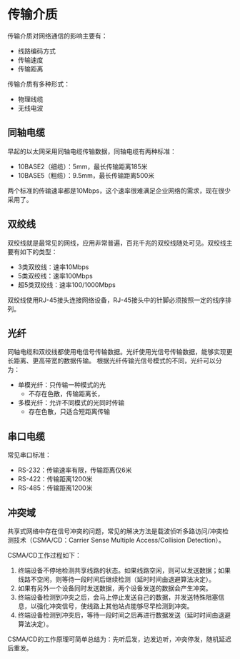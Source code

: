 # 传输介质

传输介质对网络通信的影响主要有：

* 线路编码方式
* 传输速度
* 传输距离

传输介质有多种形式：

* 物理线缆
* 无线电波

## 同轴电缆 

早起的以太网采用同轴电缆传输数据，同轴电缆有两种标准：

* 10BASE2（细缆）：5mm，最长传输距离185米
* 10BASE5（粗缆）：9.5mm，最长传输距离500米

两个标准的传输速率都是10Mbps，这个速率很难满足企业网络的需求，现在很少采用了。

## 双绞线

双绞线就是最常见的网线，应用非常普遍，百兆千兆的双绞线随处可见。双绞线主要有如下的类型：

* 3类双绞线：速率10Mbps
* 5类双绞线：速率100Mbps
* 超5类双绞线：速率100/1000Mbps

双绞线使用RJ-45接头连接网络设备，RJ-45接头中的针脚必须按照一定的线序排列。

## 光纤


同轴电缆和双绞线都使用电信号传输数据。光纤使用光信号传输数据，能够实现更长距离、更高带宽的数据传输。
根据光纤传输光信号模式的不同，光纤可以分为：

* 单模光纤：只传输一种模式的光
  * 不存在色散，传输距离长，
* 多模光纤：允许不同模式的光同时传输
  * 存在色散，只适合短距离传输

## 串口电缆

常见串口标准：

* RS-232：传输速率有限，传输距离仅6米
* RS-422：传输距离1200米
* RS-485：传输距离1200米

## 冲突域

共享式网络中存在信号冲突的问题，常见的解决方法是载波侦听多路访问/冲突检测技术（CSMA/CD：Carrier Sense Multiple Access/Collision Detection）。

CSMA/CD工作过程如下：

1. 终端设备不停地检测共享线路的状态。如果线路空闲，则可以发送数据；如果线路不空闲，则等待一段时间后继续检测（延时时间由退避算法决定）。
2. 如果有另外一个设备同时发送数据，两个设备发送的数据会产生冲突。
3. 终端设备检测到冲突之后，会马上停止发送自己的数据，并发送特殊阻塞信息，以强化冲突信号，使线路上其他站点能够尽早检测到冲突。
4. 终端设备检测到冲突后，等待一段时间之后再进行数据发送（延时时间由退避算法决定）。

CSMA/CD的工作原理可简单总结为：先听后发，边发边听，冲突停发，随机延迟后重发。

